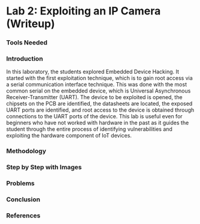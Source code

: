 # Lab 2: Exploiting an IP Camera (Writeup)
### Tools Needed
### Introduction
  In this laboratory, the students explored Embedded Device Hacking. It started with the first exploitation technique, which is to gain root access via a serial communication interface technique. This was done with the most common serial on the embedded device, which is Universal Asynchronous Receiver-Transmitter (UART). The device to be exploited is opened, the chipsets on the PCB are identified, the datasheets are located, the exposed UART ports are identified, and root access to the device is obtained through connections to the UART ports of the device. This lab is useful even for beginners who have not worked with hardware in the past as it guides the student through the entire process of identifying vulnerabilities and exploiting the hardware component of IoT devices.
### Methodology
### Step by Step with Images
### Problems
### Conclusion
### References

